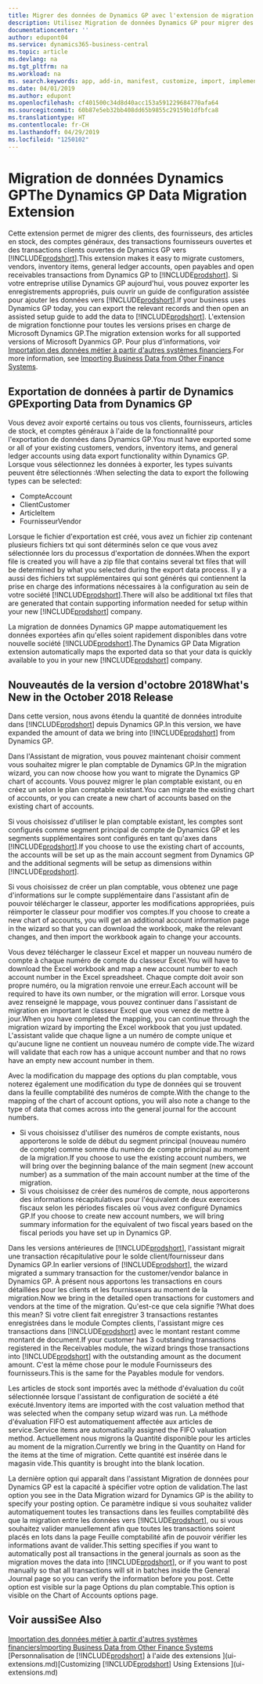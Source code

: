 ```yaml
---
title: Migrer des données de Dynamics GP avec l'extension de migration de données | Microsoft Docs
description: Utilisez Migration de données Dynamics GP pour migrer des clients, des fournisseurs, des articles en stock, des comptes généraux, des transactions fournisseurs ouvertes et des transactions clients ouvertes de Dynamics GP vers Business Central.
documentationcenter: ''
author: edupont04
ms.service: dynamics365-business-central
ms.topic: article
ms.devlang: na
ms.tgt_pltfrm: na
ms.workload: na
ms. search.keywords: app, add-in, manifest, customize, import, implement
ms.date: 04/01/2019
ms.author: edupont
ms.openlocfilehash: cf401500c34d8d40acc153a591229684770afa64
ms.sourcegitcommit: 60b87e5eb32bb408dd65b9855c29159b1dfbfca8
ms.translationtype: HT
ms.contentlocale: fr-CH
ms.lasthandoff: 04/29/2019
ms.locfileid: "1250102"
---
```

# <a name="the-dynamics-gp-data-migration-extension"></a><span data-ttu-id="29fbf-103">Migration de données Dynamics GP</span><span class="sxs-lookup"><span data-stu-id="29fbf-103">The Dynamics GP Data Migration Extension</span></span> 
<span data-ttu-id="29fbf-104">Cette extension permet de migrer des clients, des fournisseurs, des articles en stock, des comptes généraux, des transactions fournisseurs ouvertes et des transactions clients ouvertes de Dynamics GP vers [!INCLUDE[prodshort](includes/prodshort.md)].</span><span class="sxs-lookup"><span data-stu-id="29fbf-104">This extension makes it easy to migrate customers, vendors, inventory items, general ledger accounts, open payables and open receivables transactions from Dynamics GP to [!INCLUDE[prodshort](includes/prodshort.md)].</span></span> <span data-ttu-id="29fbf-105">Si votre entreprise utilise Dynamics GP aujourd'hui, vous pouvez exporter les enregistrements appropriés, puis ouvrir un guide de configuration assistée pour ajouter les données vers [!INCLUDE[prodshort](includes/prodshort.md)].</span><span class="sxs-lookup"><span data-stu-id="29fbf-105">If your business uses Dynamics GP today, you can export the relevant records and then open an assisted setup guide to add the data to [!INCLUDE[prodshort](includes/prodshort.md)].</span></span> <span data-ttu-id="29fbf-106">L'extension de migration fonctionne pour toutes les versions prises en charge de Microsoft Dynamics GP.</span><span class="sxs-lookup"><span data-stu-id="29fbf-106">The migration extension works for all supported versions of Microsoft Dyanmics GP.</span></span> <span data-ttu-id="29fbf-107">Pour plus d'informations, voir [Importation des données métier à partir d'autres systèmes financiers](across-import-data-configuration-packages.md).</span><span class="sxs-lookup"><span data-stu-id="29fbf-107">For more information, see [Importing Business Data from Other Finance Systems](across-import-data-configuration-packages.md).</span></span>

## <a name="exporting-data-from-dynamics-gp"></a><span data-ttu-id="29fbf-108">Exportation de données à partir de Dynamics GP</span><span class="sxs-lookup"><span data-stu-id="29fbf-108">Exporting Data from Dynamics GP</span></span>
<span data-ttu-id="29fbf-109">Vous devez avoir exporté certains ou tous vos clients, fournisseurs, articles de stock, et comptes généraux à l'aide de la fonctionnalité pour l'exportation de données dans Dynamics GP.</span><span class="sxs-lookup"><span data-stu-id="29fbf-109">You must have exported some or all of your existing customers, vendors, inventory items, and general ledger accounts using data export functionality within Dynamics GP.</span></span> <span data-ttu-id="29fbf-110">Lorsque vous sélectionnez les données à exporter, les types suivants peuvent être sélectionnés :</span><span class="sxs-lookup"><span data-stu-id="29fbf-110">When selecting the data to export the following types can be selected:</span></span>

* <span data-ttu-id="29fbf-111">Compte</span><span class="sxs-lookup"><span data-stu-id="29fbf-111">Account</span></span>  
* <span data-ttu-id="29fbf-112">Client</span><span class="sxs-lookup"><span data-stu-id="29fbf-112">Customer</span></span>  
* <span data-ttu-id="29fbf-113">Article</span><span class="sxs-lookup"><span data-stu-id="29fbf-113">Item</span></span>  
* <span data-ttu-id="29fbf-114">Fournisseur</span><span class="sxs-lookup"><span data-stu-id="29fbf-114">Vendor</span></span>  

<span data-ttu-id="29fbf-115">Lorsque le fichier d'exportation est créé, vous avez un fichier zip contenant plusieurs fichiers txt qui sont déterminés selon ce que vous avez sélectionnée lors du processus d'exportation de données.</span><span class="sxs-lookup"><span data-stu-id="29fbf-115">When the export file is created you will have a zip file that contains several txt files that will be determined by what you selected during the export data process.</span></span>  <span data-ttu-id="29fbf-116">Il y a aussi des fichiers txt supplémentaires qui sont générés qui contiennent la prise en charge des informations nécessaires à la configuration au sein de votre société [!INCLUDE[prodshort](includes/prodshort.md)].</span><span class="sxs-lookup"><span data-stu-id="29fbf-116">There will also be additional txt files that are generated that contain supporting information needed for setup within your new [!INCLUDE[prodshort](includes/prodshort.md)] company.</span></span>

<span data-ttu-id="29fbf-117">La migration de données Dynamics GP mappe automatiquement les données exportées afin qu'elles soient rapidement disponibles dans votre nouvelle société [!INCLUDE[prodshort](includes/prodshort.md)].</span><span class="sxs-lookup"><span data-stu-id="29fbf-117">The Dynamics GP Data Migration extension automatically maps the exported data so that your data is quickly available to you in your new [!INCLUDE[prodshort](includes/prodshort.md)] company.</span></span>

## <a name="whats-new-in-the-october-2018-release"></a><span data-ttu-id="29fbf-118">Nouveautés de la version d'octobre 2018</span><span class="sxs-lookup"><span data-stu-id="29fbf-118">What's New in the October 2018 Release</span></span>

<span data-ttu-id="29fbf-119">Dans cette version, nous avons étendu la quantité de données introduite dans [!INCLUDE[prodshort](includes/prodshort.md)] depuis Dynamics GP.</span><span class="sxs-lookup"><span data-stu-id="29fbf-119">In this version, we have expanded the amount of data we bring into [!INCLUDE[prodshort](includes/prodshort.md)] from Dynamics GP.</span></span>

<span data-ttu-id="29fbf-120">Dans l'Assistant de migration, vous pouvez maintenant choisir comment vous souhaitez migrer le plan comptable de Dynamics GP.</span><span class="sxs-lookup"><span data-stu-id="29fbf-120">In the migration wizard, you can now choose how you want to migrate the Dynamics GP chart of accounts.</span></span> <span data-ttu-id="29fbf-121">Vous pouvez migrer le plan comptable existant, ou en créez un selon le plan comptable existant.</span><span class="sxs-lookup"><span data-stu-id="29fbf-121">You can migrate the existing chart of accounts, or you can create a new chart of accounts based on the existing chart of accounts.</span></span>  

<span data-ttu-id="29fbf-122">Si vous choisissez d'utiliser le plan comptable existant, les comptes sont configurés comme segment principal de compte de Dynamics GP et les segments supplémentaires sont configurés en tant qu'axes dans [!INCLUDE[prodshort](includes/prodshort.md)].</span><span class="sxs-lookup"><span data-stu-id="29fbf-122">If you choose to use the existing chart of accounts, the accounts will be set up as the main account segment from Dynamics GP and the additional segments will be setup as dimensions within [!INCLUDE[prodshort](includes/prodshort.md)].</span></span>  

<span data-ttu-id="29fbf-123">Si vous choisissez de créer un plan comptable, vous obtenez une page d'informations sur le compte supplémentaire dans l'assistant afin de pouvoir télécharger le classeur, apporter les modifications appropriées, puis réimporter le classeur pour modifier vos comptes.</span><span class="sxs-lookup"><span data-stu-id="29fbf-123">If you choose to create a new chart of accounts, you will get an additional account information page in the wizard so that you can download the workbook, make the relevant changes, and then import the workbook again to change your accounts.</span></span>  

<span data-ttu-id="29fbf-124">Vous devez télécharger le classeur Excel et mapper un nouveau numéro de compte à chaque numéro de compte du classeur Excel.</span><span class="sxs-lookup"><span data-stu-id="29fbf-124">You will have to download the Excel workbook and map a new account number to each account number in the Excel spreadsheet.</span></span> <span data-ttu-id="29fbf-125">Chaque compte doit avoir son propre numéro, ou la migration renvoie une erreur.</span><span class="sxs-lookup"><span data-stu-id="29fbf-125">Each account will be required to have its own number, or the migration will error.</span></span> <span data-ttu-id="29fbf-126">Lorsque vous avez renseigné le mappage, vous pouvez continuer dans l'assistant de migration en important le classeur Excel que vous venez de mettre à jour.</span><span class="sxs-lookup"><span data-stu-id="29fbf-126">When you have completed the mapping, you can continue through the migration wizard by importing the Excel workbook that you just updated.</span></span> <span data-ttu-id="29fbf-127">L'assistant valide que chaque ligne a un numéro de compte unique et qu'aucune ligne ne contient un nouveau numéro de compte vide.</span><span class="sxs-lookup"><span data-stu-id="29fbf-127">The wizard will validate that each row has a unique account number and that no rows have an empty new account number in them.</span></span>  

<span data-ttu-id="29fbf-128">Avec la modification du mappage des options du plan comptable, vous noterez également une modification du type de données qui se trouvent dans la feuille comptabilité des numéros de compte.</span><span class="sxs-lookup"><span data-stu-id="29fbf-128">With the change to the mapping of the chart of account options, you will also note a change to the type of data that comes across into the general journal for the account numbers.</span></span>  

- <span data-ttu-id="29fbf-129">Si vous choisissez d'utiliser des numéros de compte existants, nous apporterons le solde de début du segment principal (nouveau numéro de compte) comme somme du numéro de compte principal au moment de la migration.</span><span class="sxs-lookup"><span data-stu-id="29fbf-129">If you choose to use the existing account numbers, we will bring over the beginning balance of the main segment (new account number) as a summation of the main account number at the time of the migration.</span></span>  
- <span data-ttu-id="29fbf-130">Si vous choisissez de créer des numéros de compte, nous apporterons des informations récapitulatives pour l'équivalent de deux exercices fiscaux selon les périodes fiscales où vous avez configuré Dynamics GP.</span><span class="sxs-lookup"><span data-stu-id="29fbf-130">If you choose to create new account numbers, we will bring summary information for the equivalent of two fiscal years based on the fiscal periods you have set up in Dynamics GP.</span></span>

<span data-ttu-id="29fbf-131">Dans les versions antérieures de [!INCLUDE[prodshort](includes/prodshort.md)], l'assistant migrait une transaction récapitulative pour le solde client/fournisseur dans Dynamics GP.</span><span class="sxs-lookup"><span data-stu-id="29fbf-131">In earlier versions of [!INCLUDE[prodshort](includes/prodshort.md)], the wizard migrated a summary transaction for the customer/vendor balance in Dynamics GP.</span></span> <span data-ttu-id="29fbf-132">À présent nous apportons les transactions en cours détaillées pour les clients et les fournisseurs au moment de la migration.</span><span class="sxs-lookup"><span data-stu-id="29fbf-132">Now we bring in the detailed open transactions for customers and vendors at the time of the migration.</span></span> <span data-ttu-id="29fbf-133">Qu'est-ce que cela signifie ?</span><span class="sxs-lookup"><span data-stu-id="29fbf-133">What does this mean?</span></span> <span data-ttu-id="29fbf-134">Si votre client fait enregistrer 3 transactions restantes enregistrées dans le module Comptes clients, l'assistant migre ces transactions dans [!INCLUDE[prodshort](includes/prodshort.md)] avec le montant restant comme montant de document.</span><span class="sxs-lookup"><span data-stu-id="29fbf-134">If your customer has 3 outstanding transactions registered in the Receivables module, the wizard brings those transactions into [!INCLUDE[prodshort](includes/prodshort.md)] with the outstanding amount as the document amount.</span></span> <span data-ttu-id="29fbf-135">C'est la même chose pour le module Fournisseurs des fournisseurs.</span><span class="sxs-lookup"><span data-stu-id="29fbf-135">This is the same for the Payables module for vendors.</span></span>  

<span data-ttu-id="29fbf-136">Les articles de stock sont importés avec la méthode d'évaluation du coût sélectionnée lorsque l'assistant de configuration de société a été exécuté.</span><span class="sxs-lookup"><span data-stu-id="29fbf-136">Inventory items are imported with the cost valuation method that was selected when the company setup wizard was run.</span></span> <span data-ttu-id="29fbf-137">La méthode d'évaluation FIFO est automatiquement affectée aux articles de service.</span><span class="sxs-lookup"><span data-stu-id="29fbf-137">Service items are automatically assigned the FIFO valuation method.</span></span> <span data-ttu-id="29fbf-138">Actuellement nous migrons la Quantité disponible pour les articles au moment de la migration.</span><span class="sxs-lookup"><span data-stu-id="29fbf-138">Currently we bring in the Quantity on Hand for the items at the time of migration.</span></span>  <span data-ttu-id="29fbf-139">Cette quantité est insérée dans le magasin vide.</span><span class="sxs-lookup"><span data-stu-id="29fbf-139">This quantity is brought into the blank location.</span></span>  

<span data-ttu-id="29fbf-140">La dernière option qui apparaît dans l'assistant Migration de données pour Dynamics GP est la capacité à spécifier votre option de validation.</span><span class="sxs-lookup"><span data-stu-id="29fbf-140">The last option you see in the Data Migration wizard for Dynamics GP is the ability to specify your posting option.</span></span> <span data-ttu-id="29fbf-141">Ce paramètre indique si vous souhaitez valider automatiquement toutes les transactions dans les feuilles comptabilité dès que la migration entre les données vers [!INCLUDE[prodshort](includes/prodshort.md)], ou si vous souhaitez valider manuellement afin que toutes les transactions soient placés en lots dans la page Feuille comptabilité afin de pouvoir vérifier les informations avant de valider.</span><span class="sxs-lookup"><span data-stu-id="29fbf-141">This setting specifies if you want to automatically post all transactions in the general journals as soon as the migration moves the data into [!INCLUDE[prodshort](includes/prodshort.md)], or if you want to post manually so that all transactions will sit in batches inside the General Journal page so you can verify the information before you post.</span></span> <span data-ttu-id="29fbf-142">Cette option est visible sur la page Options du plan comptable.</span><span class="sxs-lookup"><span data-stu-id="29fbf-142">This option is visible on the Chart of Accounts options page.</span></span>


## <a name="see-also"></a><span data-ttu-id="29fbf-143">Voir aussi</span><span class="sxs-lookup"><span data-stu-id="29fbf-143">See Also</span></span>
[<span data-ttu-id="29fbf-144">Importation des données métier à partir d'autres systèmes financiers</span><span class="sxs-lookup"><span data-stu-id="29fbf-144">Importing Business Data from Other Finance Systems</span></span>](across-import-data-configuration-packages.md)  
<span data-ttu-id="29fbf-145">[Personnalisation de [!INCLUDE[prodshort](includes/prodshort.md)] à l'aide des extensions ](ui-extensions.md)</span><span class="sxs-lookup"><span data-stu-id="29fbf-145">[Customizing [!INCLUDE[prodshort](includes/prodshort.md)] Using Extensions ](ui-extensions.md)</span></span>  
